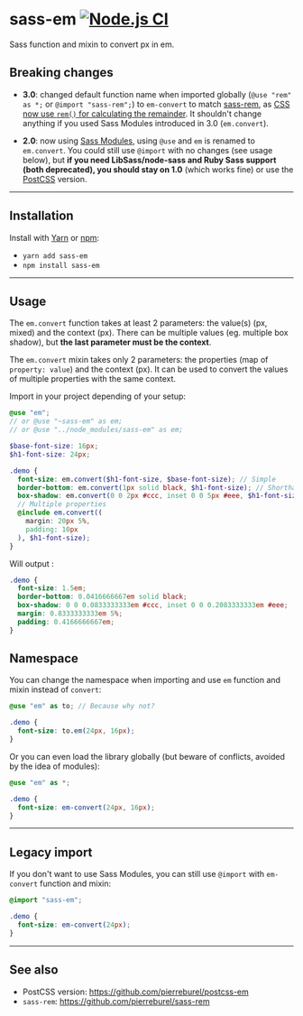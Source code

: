 # sass-em [![Node.js CI](https://github.com/pierreburel/sass-em/actions/workflows/node.js.yml/badge.svg)](https://github.com/pierreburel/sass-em/actions/workflows/node.js.yml)

Sass function and mixin to convert px in em.

## Breaking changes

- **3.0**: changed default function name when imported globally (`@use "rem" as *;` or `@import "sass-rem";`) to `em-convert` to match [sass-rem](https://github.com/pierreburel/sass-rem), as [CSS now use `rem()` for calculating the remainder](https://developer.mozilla.org/en-US/docs/Web/CSS/rem). It shouldn't change anything if you used Sass Modules introduced in 3.0 (`em.convert`).

- **2.0**: now using [Sass Modules](https://sass-lang.com/blog/the-module-system-is-launched), using `@use` and `em` is renamed to `em.convert`. You could still use `@import` with no changes (see usage below), but **if you need LibSass/node-sass and Ruby Sass support (both deprecated), you should stay on 1.0** (which works fine) or use the [PostCSS](https://github.com/pierreburel/postcss-em) version.

---

## Installation

Install with [Yarn](https://yarnpkg.com/) or [npm](https://www.npmjs.com/):

* `yarn add sass-em`
* `npm install sass-em`

---

## Usage

The `em.convert` function takes at least 2 parameters: the value(s) (px, mixed) and the context (px).
There can be multiple values (eg. multiple box shadow), but **the last parameter must be the context**.

The `em.convert` mixin takes only 2 parameters: the properties (map of `property: value`) and the context (px). It can be used to convert the values of multiple properties with the same context.

Import in your project depending of your setup:

```scss
@use "em";
// or @use "~sass-em" as em;
// or @use "../node_modules/sass-em" as em;

$base-font-size: 16px;
$h1-font-size: 24px;

.demo {
  font-size: em.convert($h1-font-size, $base-font-size); // Simple
  border-bottom: em.convert(1px solid black, $h1-font-size); // Shorthand
  box-shadow: em.convert(0 0 2px #ccc, inset 0 0 5px #eee, $h1-font-size); // Multiple values
  // Multiple properties
  @include em.convert((
    margin: 20px 5%,
    padding: 10px
  ), $h1-font-size);
}
```

Will output :

```css
.demo {
  font-size: 1.5em;
  border-bottom: 0.0416666667em solid black;
  box-shadow: 0 0 0.0833333333em #ccc, inset 0 0 0.2083333333em #eee;
  margin: 0.8333333333em 5%;
  padding: 0.4166666667em;
}
```

## Namespace

You can change the namespace when importing and use `em` function and mixin instead of `convert`:

```scss
@use "em" as to; // Because why not?

.demo {
  font-size: to.em(24px, 16px);
}
```

Or you can even load the library globally (but beware of conflicts, avoided by the idea of modules):

```scss
@use "em" as *;

.demo {
  font-size: em-convert(24px, 16px);
}
```

---

## Legacy import

If you don't want to use Sass Modules, you can still use `@import` with `em-convert` function and mixin:

```scss
@import "sass-em";

.demo {
  font-size: em-convert(24px);
}
```

---

## See also

- PostCSS version: https://github.com/pierreburel/postcss-em
- `sass-rem`: https://github.com/pierreburel/sass-rem
